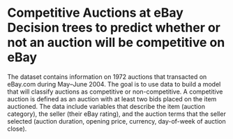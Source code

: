 # Competitive Auctions at eBay                                                                                                             Decision trees to predict whether or not an auction will be competitive on eBay                                                               
The dataset contains information on 1972 auctions that transacted on eBay.com during May–June 2004. The goal is to use data to build a model that will classify auctions as competitive or non-competitive. A competitive auction is defined as an auction with at least two bids placed on the item auctioned. The data include variables that describe the item (auction category), the seller (their eBay rating), and the auction terms that the seller selected (auction duration, opening price, currency, day-of-week of auction close).
